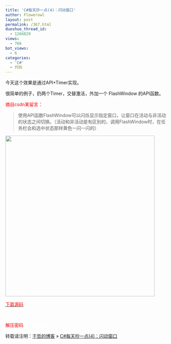 ```yaml
---
title: 'C#每天抄一点(4)：闪动窗口'
author: Flowerowl
layout: post
permalink: /367.html
duoshuo_thread_id:
  - 1266829
views:
  - 766
bot_views:
  - 6
categories:
  - 'C#'
  - 代码
---
```

  
今天这个效果是通过API+Timer实现。

很简单的例子，扔两个Timer，交替激活，外加一个 FlashWindow 的API函数。

<span style="color: #ff0000;">摘自csdn某留言：</span>

> 使用API函数FlashWindow可以闪烁显示指定窗口，让窗口在活动与非活动的状态之间切换。（活动和非活动是有区别的，调用FlashWindow时，在任务栏会和选中状态那样黄色一闪一闪的）

<img class="aligncenter size-full wp-image-369" title="Lazynight | 夜阑" src="http://lazynight.me/wp-content/uploads/2011/10/20111007064250.jpg" alt="" width="465" height="501" />

  


<span style="color: #ff0000;"><a href="http://down.qiannao.com/space/file/flowerowl/-4e0a-4f20-5206-4eab/Lazy4_-95ea-52a8-7a97-4f53.rar/.page" target="_blank"><span style="color: #ff0000;">下载源码</span></a></span>

&nbsp;

<span style="color: #ff0000;">解压密码    <span style="color: #ffffff;"><strong>lazynight.me</strong></span></span>

转载请注明：[于哲的博客][1] &raquo; [C#每天抄一点(4)：闪动窗口][2]

 [1]: http://lazynight.me
 [2]: http://lazynight.me/367.html